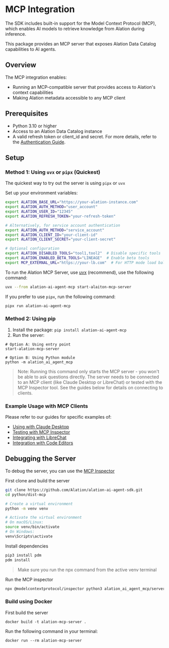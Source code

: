 # MCP Integration

The SDK includes built-in support for the Model Context Protocol (MCP), which enables AI models to retrieve knowledge from Alation during inference.

This package provides an MCP server that exposes Alation Data Catalog capabilities to AI agents.

## Overview

The MCP integration enables:

- Running an MCP-compatible server that provides access to Alation's context capabilities
- Making Alation metadata accessible to any MCP client

## Prerequisites

- Python 3.10 or higher
- Access to an Alation Data Catalog instance
- A valid refresh token or client_id and secret. For more details, refer to the [Authentication Guide](https://github.com/Alation/alation-ai-agent-sdk/blob/main/guides/authentication.md).

## Setup

### Method 1: Using `uvx` or `pipx` (Quickest)
The quickest way to try out the server is using `pipx` or `uvx`

Set up your environment variables:

```bash
export ALATION_BASE_URL="https://your-alation-instance.com"
export ALATION_AUTH_METHOD="user_account"
export ALATION_USER_ID="12345"
export ALATION_REFRESH_TOKEN="your-refresh-token"

# Alternatively, for service account authentication
export ALATION_AUTH_METHOD="service_account"
export ALATION_CLIENT_ID="your-client-id"
export ALATION_CLIENT_SECRET="your-client-secret"

# Optional configuration
export ALATION_DISABLED_TOOLS="tool1,tool2"  # Disable specific tools
export ALATION_ENABLED_BETA_TOOLS="LINEAGE"  # Enable beta tools
export MCP_EXTERNAL_URL="https://your-lb.com"  # For HTTP mode load balancing
```

To run the Alation MCP Server, use [uvx](https://docs.astral.sh/uv/guides/tools/) (recommend), use the following command:

```bash
uvx --from alation-ai-agent-mcp start-alaiton-mcp-server
```
If you prefer to use `pipx`, run the following command:
```bash
pipx run alation-ai-agent-mcp
```

### Method 2: Using pip
1. Install the package: ```pip install alation-ai-agent-mcp```
2. Run the server:
```
# Option A: Using entry point
start-alation-mcp-server

# Option B: Using Python module
python -m alation_ai_agent_mcp
```

> Note: Running this command only starts the MCP server - you won't be able to ask questions directly. The server needs to be connected to an MCP client (like Claude Desktop or LibreChat) or tested with the MCP Inspector tool. See the guides below for details on connecting to clients.


### Example Usage with MCP Clients
Please refer to our guides for specific examples of:
- [Using with Claude Desktop](https://github.com/Alation/alation-ai-agent-sdk/tree/main/guides/mcp/claude_desktop.md)
- [Testing with MCP Inspector](https://github.com/Alation/alation-ai-agent-sdk/tree/main/guides/mcp/testing_with_mcp_inspector.md)
- [Integrating with LibreChat](https://github.com/Alation/alation-ai-agent-sdk/tree/main/guides/mcp/librechat.md)
- [Integration with Code Editors](https://github.com/Alation/alation-ai-agent-sdk/tree/main/guides/mcp/code_editors.md)

## Debugging the Server

To debug the server, you can use the [MCP Inspector](https://modelcontextprotocol.io/docs/tools/inspector)

First clone and build the server
```bash
git clone https://github.com/Alation/alation-ai-agent-sdk.git
cd python/dist-mcp
```
```bash
# Create a virtual environment
python -m venv venv

# Activate the virtual environment
# On macOS/Linux:
source venv/bin/activate
# On Windows:
venv\Scripts\activate
```
Install dependencies
```bash
pip3 install pdm
pdm install
```

> Make sure you run the npx command from the active venv terminal

Run the MCP inspector
```bash
npx @modelcontextprotocol/inspector python3 alation_ai_agent_mcp/server.py
```

### Build using Docker

First build the server
```
docker build -t alation-mcp-server .
```

Run the following command in your terminal:
```
docker run --rm alation-mcp-server
```